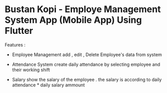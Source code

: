 # Bustan Kopi -  Employe Management System App (Mobile App) Using Flutter

Features :
- Employee Management
add , edit , Delete Employee's data from system

- Attendance System
create daily attendance by selecting employee and their working shift

- Salary
show the salary of the employee . the salary is according to daily attendance * daily salary ammount
